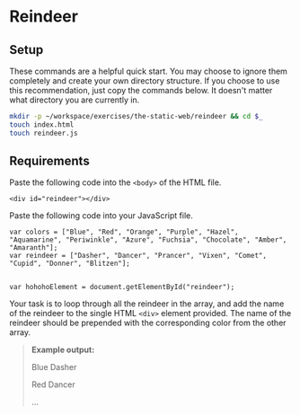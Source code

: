 # Reindeer

## Setup

These commands are a helpful quick start. You may choose to ignore them completely and create your own directory structure. If you choose to use this recommendation, just copy the commands below. It doesn't matter what directory you are currently in.

```bash
mkdir -p ~/workspace/exercises/the-static-web/reindeer && cd $_
touch index.html
touch reindeer.js
```

## Requirements

Paste the following code into the `<body>` of the HTML file.

```
<div id="reindeer"></div>
```

Paste the following code into your JavaScript file.

```
var colors = ["Blue", "Red", "Orange", "Purple", "Hazel", "Aquamarine", "Periwinkle", "Azure", "Fuchsia", "Chocolate", "Amber", "Amaranth"];
var reindeer = ["Dasher", "Dancer", "Prancer", "Vixen", "Comet", "Cupid", "Donner", "Blitzen"];


var hohohoElement = document.getElementById("reindeer");
```

Your task is to loop through all the reindeer in the array, and add the name of the reindeer to the single HTML `<div>` element provided. The name of the reindeer should be prepended with the corresponding color from the other array.

> **Example output:**  
>  
> Blue Dasher  
>  
> Red Dancer  
>  
> ...
